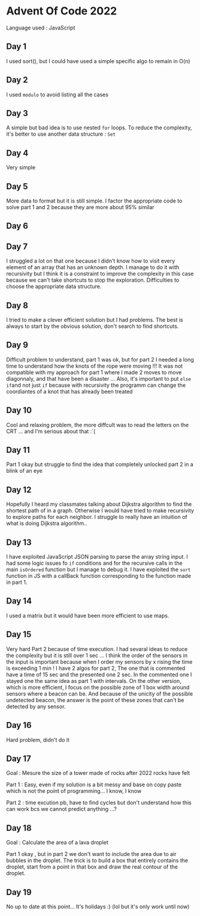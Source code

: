 # Advent Of Code 2022

Language used : JavaScript

## Day 1

I used sort(), but I could have used a simple specific algo to remain in O(n)

## Day 2

I used `modulo` to avoid listing all the cases

## Day 3

A simple but bad idea is to use nested `for` loops. To reduce the complexity, it's better to use another data structure : `Set`

## Day 4

Very simple

## Day 5

More data to format but it is still simple. I factor the appropriate code to solve part 1 and 2 because they are more about 95% similar

## Day 6

## Day 7

I struggled a lot on that one because I didn't know how to visit every element of an array that has an unknown depth. I manage to do it with recursivity but I think it is a constraint to improve the complexity in this case because we can't take shortcuts to stop the exploration. Difficulties to choose the appropriate data structure.

## Day 8

I tried to make a clever efficient solution but I had problems. The best is always to start by the obvious solution, don't search to find shortcuts.

## Day 9

Difficult problem to understand, part 1 was ok, but for part 2 I needed a long time to understand how the knots of the rope were moving !!! It was not compatible with my approach for part 1 where I made 2 moves to move diagonnaly, and that have been a disaster ... Also, it's important to put `else if`and not just `if` because with recursivity the programm can change the coordiantes of a knot that has already been treated

## Day 10

Cool and relaxing problem, the more diffcult was to read the letters on the CRT ... and I'm serious about that :`(

## Day 11

Part 1 okay but struggle to find the idea that completely unlocked part 2 in a blink of an eye

## Day 12

Hopefully I heard my classmates talking about Dijkstra algorithm to find the shortest path of in a graph. Otherwise I would have tried to make recursivity to explore paths for each neighbor. I struggle to really have an intuition of what is doing Dijkstra algorithm..

## Day 13

I have exploited JavaScript JSON parsing to parse the array string input. I had some logic issues fo `if` conditions and for the recursive calls in the main `isOrdered` function but I manage to debug it. I have exploited the `sort` function in JS with a callBack function corresponding to the function made in part 1.

## Day 14

I used a matrix but it would have been more efficient to use maps.

## Day 15

Very hard Part 2 because of time execution. I had sevaral ideas to reduce the complexity but it is still over 1 sec ... I think the order of the sensors in the input is important because when I order my sensors by x rising the time is exceeding 1 min ! I have 2 algos for part 2, The one that is commented have a time of 15 sec and the presented one 2 sec. In the commented one I stayed one the same idea as part 1 with intervals. On the other version, which is more efficient, I focus on the possible zone of 1 box width around sensors where a beacon can be. And because of the unicity of the possible undetected beacon, the answer is the point of these zones that can't be detected by any sensor.

## Day 16

Hard problem, didn't do it

## Day 17

Goal : Mesure the size of a tower made of rocks after 2022 rocks have felt

Part 1 : Easy, even if my solution is a bit messy and base on copy paste which is not the point of programming... I know, I know

Part 2 : time excution pb, have to find cycles but don't understand how this can work bcs we cannot predict anything ...?

## Day 18

Goal : Calculate the area of a lava droplet

Part 1 okay , but in part 2 we don't want to include the area due to air bubbles in the droplet. The trick is to build a box that entirely contains the droplet, start from a point in that box and draw the real contour of the droplet.

## Day 19

No up to date at this point... It's holidays :) (lol but it's only work until now)
